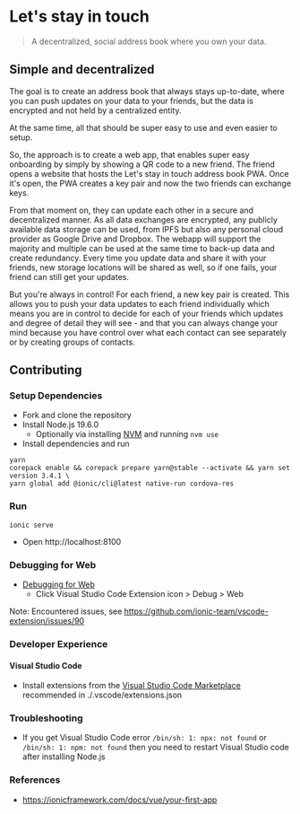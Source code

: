 # Let's stay in touch
> A decentralized, social address book where you own your data.

## Simple and decentralized
The goal is to create an address book that always stays up-to-date, where you can push updates on your data to your friends, but the data is encrypted and not held by a centralized entity. 

At the same time, all that should be super easy to use and even easier to setup.

So, the approach is to create a web app, that enables super easy onboarding by simply by showing a QR code to a new friend. The friend opens a website that hosts the Let's stay in touch address book PWA. Once it's open, the PWA creates a key pair and now the two friends can exchange keys. 

From that moment on, they can update each other in a secure and decentralized manner. As all data exchanges are encrypted, any publicly available data storage can be used, from IPFS but also any personal cloud provider as Google Drive and Dropbox. The webapp will support the majority and multiple can be used at the same time to back-up data and create redundancy. Every time you update data and share it with your friends, new storage locations will be shared as well, so if one fails, your friend can still get your updates.

But you're always in control! For each friend, a new key pair is created. This allows you to push your data updates to each friend individually which means you are in control to decide for each of your friends which updates and degree of detail they will see - and that you can always change your mind because you have control over what each contact can see separately or by creating groups of contacts.

## Contributing

### Setup Dependencies

* Fork and clone the repository
* Install Node.js 19.6.0
    * Optionally via installing [NVM](https://github.com/nvm-sh/nvm) and running `nvm use`
* Install dependencies and run
```
yarn
corepack enable && corepack prepare yarn@stable --activate && yarn set version 3.4.1 \
yarn global add @ionic/cli@latest native-run cordova-res
```

### Run
```
ionic serve
```

* Open http://localhost:8100

### Debugging for Web

* [Debugging for Web](https://marketplace.visualstudio.com/items?itemName=ionic.ionic#debugging-for-web)
    * Click Visual Studio Code Extension icon > Debug > Web

Note: Encountered issues, see https://github.com/ionic-team/vscode-extension/issues/90

### Developer Experience

#### Visual Studio Code

* Install extensions from the [Visual Studio Code Marketplace](https://marketplace.visualstudio.com) recommended in ./.vscode/extensions.json

### Troubleshooting

* If you get Visual Studio Code error `/bin/sh: 1: npx: not found` or `/bin/sh: 1: npm: not found` then you need to restart Visual Studio code after installing Node.js

### References

* https://ionicframework.com/docs/vue/your-first-app
